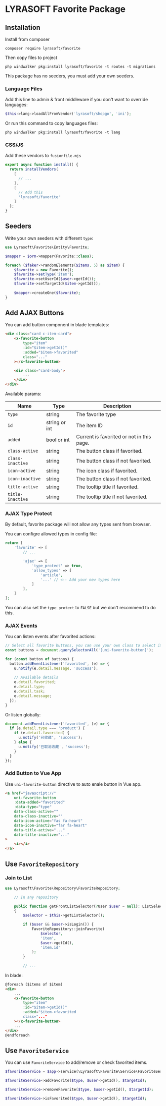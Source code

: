 # LYRASOFT Favorite Package

## Installation

Install from composer

```shell
composer require lyrasoft/favorite
```

Then copy files to project

```shell
php windwalker pkg:install lyrasoft/favorite -t routes -t migrations
```

This package has no seeders, you must add your own seeders.

### Language Files

Add this line to admin & front middleware if you don't want to override languages:

```php
$this->lang->loadAllFromVendor('lyrasoft/shopgo', 'ini');
```

Or run this command to copy languages files:

```shell
php windwalker pkg:install lyrasoft/favorite -t lang
```

### CSS/JS

Add these vendors to `fusionfile.mjs`

```javascript
export async function install() {
  return installVendors(
    [
      // ...
    ],
    [
      // Add this
      'lyrasoft/favorite'
    ]
  );
}
```

## Seeders

Write your own seeders with different `type`:

```php
use Lyrasoft\Favorite\Entity\Favorite;

$mapper = $orm->mapper(Favorite::class);

foreach ($faker->randomElements($items, 5) as $item) {
    $favorite = new Favorite();
    $favorite->setType('item');
    $favorite->setUserId($user->getId());
    $favorite->setTargetId($item->getId());
    
    $mapper->createOne($favorite);
}
```

## Add AJAX Buttons

You can add button component in blade templates:

```html
<div class="card c-item-card">
    <x-favorite-button
        type="item"
        :id="$item->getId()"
        :added="$item->favorited"
        class="..."
    ></x-favorite-button>

    <div class="card-body">
        ...
    </div>
</div>
```

Available params:

| Name             | Type          | Description                               |
|------------------|---------------|-------------------------------------------|
| `type`           | string        | The favorite type                         |
| `id`             | string or int | The item ID                               |
| `added`          | bool or int   | Current is favorited or not in this page. |
| `class-active`   | string        | The button class if favorited.            |
| `class-inactive` | string        | The button class if not favorited.        |
| `icon-active`    | string        | The icon class if favorited.              |
| `icon-inactive`  | string        | The button class if not favorited.        |
| `title-active`   | string        | The tooltip title if favorited.           |
| `title-inactive` | string        | The tooltip title if not favorited.       |

### AJAX Type Protect

By default, favorite package will not allow any types sent from browser.

You can configre allowed types in config file:

```php
return [
    'favorite' => [
        // ...

        'ajax' => [
            'type_protect' => true,
            'allow_types' => [
                'article',
                '...' // <-- Add your new types here
            ]
        ],
    ]
];
```

You can also set the `type_protect` to `FALSE` but we don't recommend to do this.

### AJAX Events

You can listen events after favorited actions:

```javascript
// Select all favorite buttons, you can use your own class to select it.
const buttons = document.querySelectorAll('[uni-favorite-button]');

for (const button of buttons) {
  button.addEventListener('favorited', (e) => {
    u.notify(e.detail.message, 'success');
    
    // Available details
    e.detail.favorited;
    e.detail.type;
    e.detail.task;
    e.detail.message;
  });
}
```

Or listen globally:

```javascript
document.addEventListener('favorited', (e) => {
  if (e.detail.type === 'product') {
    if (e.detail.favorited) {
      u.notify('已收藏', 'success');
    } else {
      u.notify('已取消收藏', 'success');
    }
  }
});
```

### Add Button to Vue App

Use `uni-favorite-button` directive to auto enale button in Vue app.

```html
<a href="javascript://"
    uni-favorite-button
    :data-added="favorited"
    :data-type="type"
    data-class-active=""
    data-class-inactive=""
    data-icon-active="fas fa-heart"
    data-icon-inactive="far fa-heart"
    data-title-active="..."
    data-title-inactive="..."
>
    <i></i>
</a>
```

## Use `FavoriteRepository`

### Join to List

```php
use Lyrasoft\Favorite\Repository\FavoriteRepository;

    // In any repository

    public function getFrontListSelector(?User $user = null): ListSelector
    {
        $selector = $this->getListSelector();

        if ($user && $user->isLogin()) {
            FavoriteRepository::joinFavorite(
                $selector,
                'item',
                $user->getId(),
                'item.id'
            );
        }
        
        // ...
```

In blade:

```html
@foreach ($items of $item)
<div>
    ...
    <x-favorite-button
        type="item"
        :id="$item->getId()"
        :added="$item->favorited
        class="..."
    ></x-favorite-button>
    ...
</div>
@endforeach
```


## Use `FavoriteService`

You can use `FavoriteService` to add/remove or check favorited items.

```php
$favoriteService = $app->service(\Lyrasoft\Favorite\Service\FavoriteService::class);

$favoriteService->addFavorite($type, $user->getId(), $targetId);

$favoriteService->removeFavorite($type, $user->getId(), $targetId);

$favoriteService->isFavorited($type, $user->getId(), $targetId);
```


